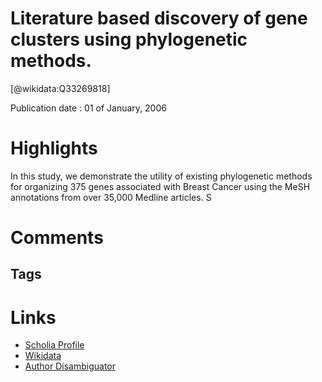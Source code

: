 
Literature based discovery of gene clusters using phylogenetic methods.
=======================================================================
  
  [@wikidata:Q33269818]  
  
Publication date : 01 of January, 2006  

# Highlights
In this study, we demonstrate the utility of existing phylogenetic methods for organizing 375 genes associated with Breast Cancer using the MeSH annotations from over 35,000 Medline articles. S
# Comments

## Tags

# Links
  
 * [Scholia Profile](https://scholia.toolforge.org/work/Q33269818)  
 * [Wikidata](https://www.wikidata.org/wiki/Q33269818)  
 * [Author Disambiguator](https://author-disambiguator.toolforge.org/work_item_oauth.php?id=Q33269818&batch_id=&match=1&author_list_id=&doit=Get+author+links+for+work)  
